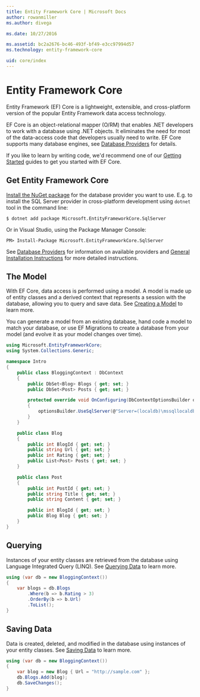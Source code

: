 ```yaml
---
title: Entity Framework Core | Microsoft Docs
author: rowanmiller
ms.author: divega

ms.date: 10/27/2016

ms.assetid: bc2a2676-bc46-493f-bf49-e3cc97994d57
ms.technology: entity-framework-core

uid: core/index
---
```


# Entity Framework Core

Entity Framework (EF) Core is a lightweight, extensible, and cross-platform version of the popular Entity Framework data access technology.

EF Core is an object-relational mapper (O/RM) that enables .NET developers to work with a database using .NET objects. It eliminates the need for most of the data-access code that developers usually need to write. EF Core supports many database engines, see [Database Providers](providers/index.md) for details.

If you like to learn by writing code, we'd recommend one of our [Getting Started](get-started/index.md) guides to get you started with EF Core.

## Get Entity Framework Core

[Install the NuGet package](https://docs.nuget.org/ndocs/quickstart/use-a-package) for the database provider you want to use. E.g. to install the SQL Server provider in cross-platform development using `dotnet` tool in the command line:

``` terminal
$ dotnet add package Microsoft.EntityFrameworkCore.SqlServer
```

Or in Visual Studio, using the Package Manager Console:

``` terminal
PM> Install-Package Microsoft.EntityFrameworkCore.SqlServer
```
See [Database Providers](providers/index.md) for information on available providers and [General Installation Instructions](get-started/general/index.md) for more detailed instructions.

## The Model

With EF Core, data access is performed using a model. A model is made up of entity classes and a derived context that represents a session with the database, allowing you to query and save data. See [Creating a Model](modeling/index.md) to learn more.

You can generate a model from an existing database, hand code a model to match your database, or use EF Migrations to create a database from your model (and evolve it as your model changes over time).

``` csharp
using Microsoft.EntityFrameworkCore;
using System.Collections.Generic;

namespace Intro
{
    public class BloggingContext : DbContext
    {
        public DbSet<Blog> Blogs { get; set; }
        public DbSet<Post> Posts { get; set; }

        protected override void OnConfiguring(DbContextOptionsBuilder optionsBuilder)
        {
            optionsBuilder.UseSqlServer(@"Server=(localdb)\mssqllocaldb;Database=MyDatabase;Trusted_Connection=True;");
        }
    }

    public class Blog
    {
        public int BlogId { get; set; }
        public string Url { get; set; }
        public int Rating { get; set; }
        public List<Post> Posts { get; set; }
    }

    public class Post
    {
        public int PostId { get; set; }
        public string Title { get; set; }
        public string Content { get; set; }

        public int BlogId { get; set; }
        public Blog Blog { get; set; }
    }
}
```

## Querying

Instances of your entity classes are retrieved from the database using Language Integrated Query (LINQ). See [Querying Data](querying/index.md) to learn more.

``` csharp
using (var db = new BloggingContext())
{
    var blogs = db.Blogs
        .Where(b => b.Rating > 3)
        .OrderBy(b => b.Url)
        .ToList();
}
```

## Saving Data

Data is created, deleted, and modified in the database using instances of your entity classes. See [Saving Data](saving/index.md) to learn more.

``` csharp
using (var db = new BloggingContext())
{
    var blog = new Blog { Url = "http://sample.com" };
    db.Blogs.Add(blog);
    db.SaveChanges();
}
```
